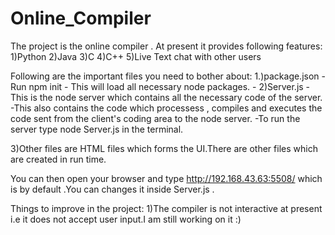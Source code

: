 # Online_Compiler

The project is the online compiler .
At present it provides following features:
1)Python
2)Java
3)C
4)C++
5)Live Text chat with other users

Following are the important files you need to bother about:
1.)package.json - Run npm init 
                - This will load all necessary node packages.
                - 
2)Server.js   - This is the node server which contains all the necessary code of the server.
               -This also contains the code which processess , compiles and executes the code sent from the client's coding area to the node server.
               -To run the server type node Server.js in the terminal.
               
3)Other files are HTML files which forms the UI.There are other files which are created in run time.


You can then open your browser and type http://192.168.43.63:5508/ which is by default .You can changes it inside Server.js .


Things to improve in the project:
1)The compiler is not interactive at present i.e it does not accept user input.I am still working on it :)

